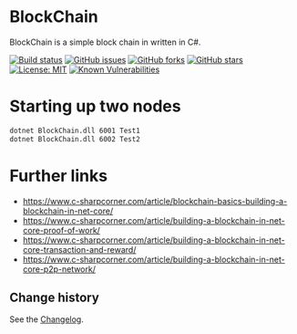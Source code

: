 BlockChain
====================================

BlockChain is a simple block chain in written in C#.

[![Build status](https://ci.appveyor.com/api/projects/status/flwy7y8jjy8a62md?svg=true)](https://ci.appveyor.com/project/SeppPenner/blockchain)
[![GitHub issues](https://img.shields.io/github/issues/SeppPenner/BlockChain.svg)](https://github.com/SeppPenner/BlockChain/issues)
[![GitHub forks](https://img.shields.io/github/forks/SeppPenner/BlockChain.svg)](https://github.com/SeppPenner/BlockChain/network)
[![GitHub stars](https://img.shields.io/github/stars/SeppPenner/BlockChain.svg)](https://github.com/SeppPenner/BlockChain/stargazers)
[![License: MIT](https://img.shields.io/badge/License-MIT-blue.svg)](https://raw.githubusercontent.com/SeppPenner/BlockChain/master/License.txt)
[![Known Vulnerabilities](https://snyk.io/test/github/SeppPenner/BlockChain/badge.svg)](https://snyk.io/test/github/SeppPenner/BlockChain)

# Starting up two nodes

```cmd
dotnet BlockChain.dll 6001 Test1
dotnet BlockChain.dll 6002 Test2
```

# Further links

* https://www.c-sharpcorner.com/article/blockchain-basics-building-a-blockchain-in-net-core/
* https://www.c-sharpcorner.com/article/building-a-blockchain-in-net-core-proof-of-work/
* https://www.c-sharpcorner.com/article/building-a-blockchain-in-net-core-transaction-and-reward/
* https://www.c-sharpcorner.com/article/building-a-blockchain-in-net-core-p2p-network/

Change history
--------------

See the [Changelog](https://github.com/SeppPenner/BlockChain/blob/master/Changelog.md).